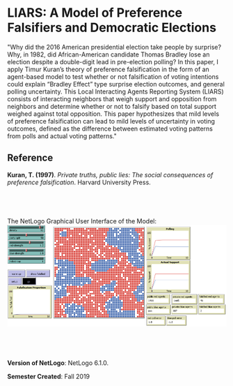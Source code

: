 # LIARS: A Model of Preference Falsifiers and Democratic Elections


"Why did the 2016 American presidential election take people by surprise? Why, in 1982, did African-American candidate Thomas Bradley lose an election despite a double-digit lead in pre-election polling? In this paper, I apply Timur Kuran’s theory of preference falsification in the form of an agent-based model to test whether or not falsification of voting intentions could explain “Bradley Effect” type surprise election outcomes, and general polling uncertainty. This Local Interacting Agents Reporting System (LIARS) consists of interacting neighbors that weigh support and opposition from neighbors and determine whether or not to falsify based on total support weighed against total opposition. This paper hypothesizes that mild levels of preference falsification can lead to mild levels of uncertainty in voting outcomes, defined as the difference between estimated voting patterns from polls and actual voting patterns."

## Reference
**Kuran, T. (1997)**. *Private truths, public lies: The social consequences of preference falsification*. Harvard University Press.

## &nbsp;
The NetLogo Graphical User Interface of the Model: 
![The NetLogo Graphical User Interface](GUI.png)

## &nbsp;

**Version of NetLogo**: NetLogo 6.1.0.

**Semester Created**: Fall 2019
